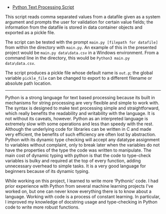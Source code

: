 * [Python Text Processing Script](https://github.com/Hikaito/NLP_Portfolio/blob/main/Project_1/main.py)

This script reads comma separated values from a datafile given as a system argument
and prompts the user for validation for certain value fields; the information from the datafile is
stored in data container objects and exported as a pickle file.

The script can be tested with the prompt `main.py [filepath for datafile]` from within the directory with `main.py`.
An example of this in the presented project would be `main.py data\data.csv` in a Windows environment.
From a command line in the directory, this would be `Python3 main.py data\data.csv`.

The script produces a pickle file whose default name is `out.p`; the global variable `pickle_file`
can be changed to export to a different filename or absolute path location.

----
Python is a strong language for text based processing because its built in mechanisms for string processing are very flexible and simple to work with.
The syntax is designed to make text processing simple and straightforward, which really benefits the readability and writability with the language.
It is not without its caveats, however.
Python as an interpreted language is extremely slow with some operations and less than speedy with the rest.
Although the underlying code for libraries can be written in C and made very efficient, the benefits of such efficiency are often lost by abstraction.
Python with its dynamic type checking will accept any datatype assignment to variables without complaint, only to break later when the variables do not have the properties of the type the code was written to manipulate.
The main cost of dynamic typing with python is that the code to type-check variables is bulky and required at the top of every function, adding unnecessary overhead to simple tasks.
It is a very good language for beginners because of its dynamic typing.

While working on this project, I learned to write more ‘Pythonic’ code.
I had prior experience with Python from several machine learning projects I’ve worked on, but one can never know everything there is to know about a language.
Working with code is a process of constant learning.
In particular, I improved my knowledge of docstring usage and type-checking in Python code to write more robust functions.